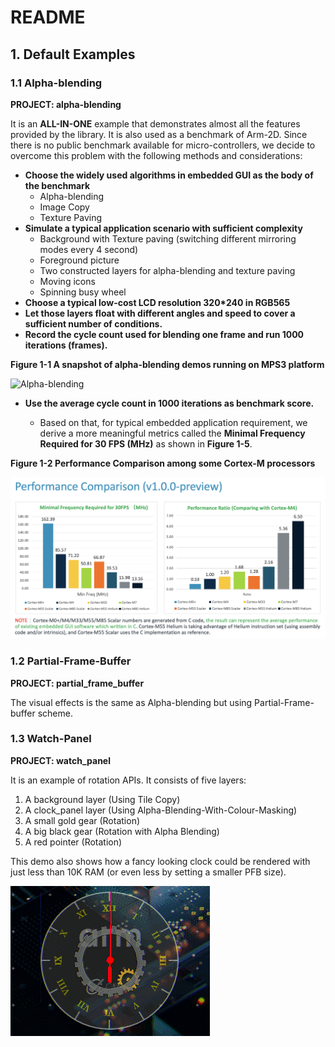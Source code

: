 # README



## 1. Default Examples 



### 1.1 Alpha-blending

**PROJECT:    alpha-blending**

It is an **ALL-IN-ONE** example that demonstrates almost all the features provided by the library. It is also used as a benchmark of Arm-2D. Since there is no public benchmark available for micro-controllers, we decide to overcome this problem with the following methods and considerations:

- **Choose the widely used algorithms in embedded GUI as the body of the benchmark**
  - Alpha-blending
  - Image Copy
  - Texture Paving
- **Simulate a typical application scenario with sufficient complexity**
  - Background with Texture paving (switching different mirroring modes every 4 second)
  - Foreground picture 
  - Two constructed layers for alpha-blending and texture paving
  - Moving icons
  - Spinning busy wheel
- **Choose a typical low-cost LCD resolution 320*240 in RGB565**
- **Let those layers float with different angles and speed to cover a sufficient number of conditions.**
- **Record the cycle count used for blending one frame and run 1000 iterations (frames).** 



**Figure 1-1 A snapshot of alpha-blending demos running on MPS3 platform**

![Alpha-blending](../documents/pictures/Alpha-blending.gif)  



- **Use the average cycle count in 1000 iterations as benchmark score.**

  - Based on that, for typical embedded application requirement, we derive a more meaningful metrics called the **Minimal Frequency Required for 30 FPS (MHz)** as shown in **Figure 1-5**. 

  

**Figure 1-2 Performance Comparison among some Cortex-M processors**

![image-20210318225839820](../documents/pictures/TopReadme_1_6_2_b.png)  



### 1.2 Partial-Frame-Buffer

**PROJECT:    partial_frame_buffer**

The visual effects is the same as Alpha-blending but using Partial-Frame-buffer scheme.



### 1.3 Watch-Panel

**PROJECT:    watch_panel**

It is an example of rotation APIs. It consists of five layers:

1. A background layer (Using Tile Copy)
2. A clock_panel layer (Using Alpha-Blending-With-Colour-Masking)
3. A small gold gear (Rotation)
4. A big black gear (Rotation with Alpha Blending)
5. A red pointer (Rotation)

This demo also shows how a fancy looking clock could be rendered with just less than 10K RAM (or even less by setting a smaller PFB size). 

![watch_panel](../documents/pictures/watch_panel.gif) 
